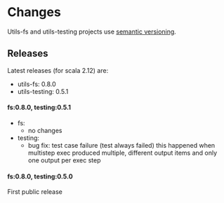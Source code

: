 # Changes

Utils-fs and utils-testing projects use [semantic versioning](http://semver.org/).


## Releases

Latest releases (for scala 2.12) are:

 * utils-fs: 0.8.0
 * utils-testing: 0.5.1

#### fs:0.8.0, testing:0.5.1

 - fs:
   - no changes
 - testing: 
   - bug fix: test case failure (test always failed) 
     this happened when multistep exec produced multiple, 
     different output items and only one output per exec step



#### fs:0.8.0, testing:0.5.0

First public release
